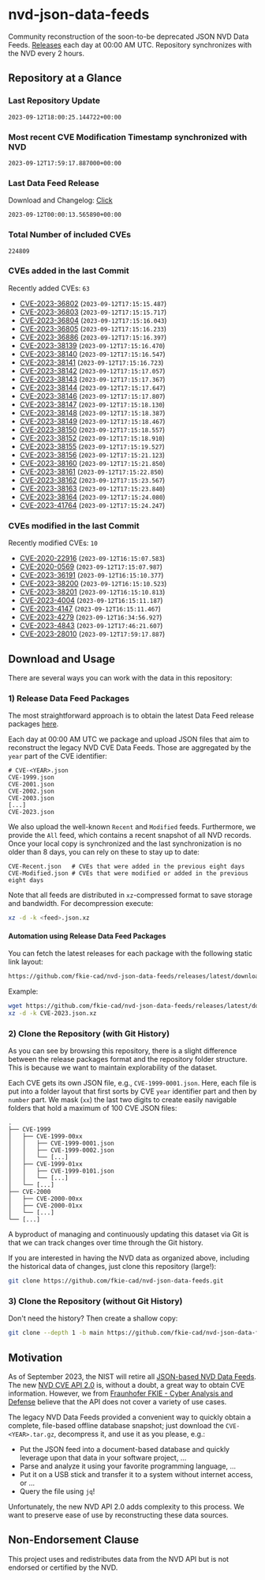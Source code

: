 # nvd-json-data-feeds

Community reconstruction of the soon-to-be deprecated JSON NVD Data Feeds. 
[Releases](https://github.com/fkie-cad/nvd-json-data-feeds/releases/latest) each day at 00:00 AM UTC.
Repository synchronizes with the NVD every 2 hours.

## Repository at a Glance

### Last Repository Update

```plain
2023-09-12T18:00:25.144722+00:00
```

### Most recent CVE Modification Timestamp synchronized with NVD

```plain
2023-09-12T17:59:17.887000+00:00
```

### Last Data Feed Release

Download and Changelog: [Click](https://github.com/fkie-cad/nvd-json-data-feeds/releases/latest)

```plain
2023-09-12T00:00:13.565890+00:00
```

### Total Number of included CVEs

```plain
224809
```

### CVEs added in the last Commit

Recently added CVEs: `63`

* [CVE-2023-36802](CVE-2023/CVE-2023-368xx/CVE-2023-36802.json) (`2023-09-12T17:15:15.487`)
* [CVE-2023-36803](CVE-2023/CVE-2023-368xx/CVE-2023-36803.json) (`2023-09-12T17:15:15.717`)
* [CVE-2023-36804](CVE-2023/CVE-2023-368xx/CVE-2023-36804.json) (`2023-09-12T17:15:16.043`)
* [CVE-2023-36805](CVE-2023/CVE-2023-368xx/CVE-2023-36805.json) (`2023-09-12T17:15:16.233`)
* [CVE-2023-36886](CVE-2023/CVE-2023-368xx/CVE-2023-36886.json) (`2023-09-12T17:15:16.397`)
* [CVE-2023-38139](CVE-2023/CVE-2023-381xx/CVE-2023-38139.json) (`2023-09-12T17:15:16.470`)
* [CVE-2023-38140](CVE-2023/CVE-2023-381xx/CVE-2023-38140.json) (`2023-09-12T17:15:16.547`)
* [CVE-2023-38141](CVE-2023/CVE-2023-381xx/CVE-2023-38141.json) (`2023-09-12T17:15:16.723`)
* [CVE-2023-38142](CVE-2023/CVE-2023-381xx/CVE-2023-38142.json) (`2023-09-12T17:15:17.057`)
* [CVE-2023-38143](CVE-2023/CVE-2023-381xx/CVE-2023-38143.json) (`2023-09-12T17:15:17.367`)
* [CVE-2023-38144](CVE-2023/CVE-2023-381xx/CVE-2023-38144.json) (`2023-09-12T17:15:17.647`)
* [CVE-2023-38146](CVE-2023/CVE-2023-381xx/CVE-2023-38146.json) (`2023-09-12T17:15:17.807`)
* [CVE-2023-38147](CVE-2023/CVE-2023-381xx/CVE-2023-38147.json) (`2023-09-12T17:15:18.130`)
* [CVE-2023-38148](CVE-2023/CVE-2023-381xx/CVE-2023-38148.json) (`2023-09-12T17:15:18.387`)
* [CVE-2023-38149](CVE-2023/CVE-2023-381xx/CVE-2023-38149.json) (`2023-09-12T17:15:18.467`)
* [CVE-2023-38150](CVE-2023/CVE-2023-381xx/CVE-2023-38150.json) (`2023-09-12T17:15:18.557`)
* [CVE-2023-38152](CVE-2023/CVE-2023-381xx/CVE-2023-38152.json) (`2023-09-12T17:15:18.910`)
* [CVE-2023-38155](CVE-2023/CVE-2023-381xx/CVE-2023-38155.json) (`2023-09-12T17:15:19.527`)
* [CVE-2023-38156](CVE-2023/CVE-2023-381xx/CVE-2023-38156.json) (`2023-09-12T17:15:21.123`)
* [CVE-2023-38160](CVE-2023/CVE-2023-381xx/CVE-2023-38160.json) (`2023-09-12T17:15:21.850`)
* [CVE-2023-38161](CVE-2023/CVE-2023-381xx/CVE-2023-38161.json) (`2023-09-12T17:15:22.850`)
* [CVE-2023-38162](CVE-2023/CVE-2023-381xx/CVE-2023-38162.json) (`2023-09-12T17:15:23.567`)
* [CVE-2023-38163](CVE-2023/CVE-2023-381xx/CVE-2023-38163.json) (`2023-09-12T17:15:23.840`)
* [CVE-2023-38164](CVE-2023/CVE-2023-381xx/CVE-2023-38164.json) (`2023-09-12T17:15:24.080`)
* [CVE-2023-41764](CVE-2023/CVE-2023-417xx/CVE-2023-41764.json) (`2023-09-12T17:15:24.247`)


### CVEs modified in the last Commit

Recently modified CVEs: `10`

* [CVE-2020-22916](CVE-2020/CVE-2020-229xx/CVE-2020-22916.json) (`2023-09-12T16:15:07.583`)
* [CVE-2020-0569](CVE-2020/CVE-2020-05xx/CVE-2020-0569.json) (`2023-09-12T17:15:07.987`)
* [CVE-2023-36191](CVE-2023/CVE-2023-361xx/CVE-2023-36191.json) (`2023-09-12T16:15:10.377`)
* [CVE-2023-38200](CVE-2023/CVE-2023-382xx/CVE-2023-38200.json) (`2023-09-12T16:15:10.523`)
* [CVE-2023-38201](CVE-2023/CVE-2023-382xx/CVE-2023-38201.json) (`2023-09-12T16:15:10.813`)
* [CVE-2023-4004](CVE-2023/CVE-2023-40xx/CVE-2023-4004.json) (`2023-09-12T16:15:11.187`)
* [CVE-2023-4147](CVE-2023/CVE-2023-41xx/CVE-2023-4147.json) (`2023-09-12T16:15:11.467`)
* [CVE-2023-4279](CVE-2023/CVE-2023-42xx/CVE-2023-4279.json) (`2023-09-12T16:34:56.927`)
* [CVE-2023-4843](CVE-2023/CVE-2023-48xx/CVE-2023-4843.json) (`2023-09-12T17:46:21.607`)
* [CVE-2023-28010](CVE-2023/CVE-2023-280xx/CVE-2023-28010.json) (`2023-09-12T17:59:17.887`)


## Download and Usage

There are several ways you can work with the data in this repository:

### 1) Release Data Feed Packages

The most straightforward approach is to obtain the latest Data Feed release packages [here](https://github.com/fkie-cad/nvd-json-data-feeds/releases/latest).

Each day at 00:00 AM UTC we package and upload JSON files that aim to reconstruct the legacy NVD CVE Data Feeds.
Those are aggregated by the `year` part of the CVE identifier:

```
# CVE-<YEAR>.json
CVE-1999.json
CVE-2001.json
CVE-2002.json
CVE-2003.json
[...]
CVE-2023.json
```

We also upload the well-known `Recent` and `Modified` feeds.
Furthermore, we provide the `All` feed, which contains a recent snapshot of all NVD records.
Once your local copy is synchronized and the last synchronization is no older than 8 days, you can rely on these to stay up to date:

```plain
CVE-Recent.json   # CVEs that were added in the previous eight days
CVE-Modified.json # CVEs that were modified or added in the previous eight days
```

Note that all feeds are distributed in `xz`-compressed format to save storage and bandwidth.
For decompression execute:

```sh
xz -d -k <feed>.json.xz
```


#### Automation using Release Data Feed Packages

You can fetch the latest releases for each package with the following static link layout:

```sh
https://github.com/fkie-cad/nvd-json-data-feeds/releases/latest/download/CVE-<YEAR>.json.xz
```

Example:

```sh
wget https://github.com/fkie-cad/nvd-json-data-feeds/releases/latest/download/CVE-2023.json.xz
xz -d -k CVE-2023.json.xz
```

### 2) Clone the Repository (with Git History)

As you can see by browsing this repository, there is a slight difference between the release packages format and the repository folder structure.
This is because we want to maintain explorability of the dataset.

Each CVE gets its own JSON file, e.g., `CVE-1999-0001.json`.
Here, each file is put into a folder layout that first sorts by CVE `year` identifier part and then by `number` part.
We mask (`xx`) the last two digits to create easily navigable folders that hold a maximum of 100 CVE JSON files:

```plain
.
├── CVE-1999
│   ├── CVE-1999-00xx
│   │   ├── CVE-1999-0001.json
│   │   ├── CVE-1999-0002.json
│   │   └── [...]
│   ├── CVE-1999-01xx
│   │   ├── CVE-1999-0101.json
│   │   └── [...]
│   └── [...]
├── CVE-2000
│   ├── CVE-2000-00xx
│   ├── CVE-2000-01xx
│   └── [...]
└── [...]
```

A byproduct of managing and continuously updating this dataset via Git is that we can track changes over time through the Git history.

If you are interested in having the NVD data as organized above, including the historical data of changes, just clone this repository (large!):

```sh
git clone https://github.com/fkie-cad/nvd-json-data-feeds.git
```

### 3) Clone the Repository (without Git History)

Don't need the history? Then create a shallow copy:

```sh
git clone --depth 1 -b main https://github.com/fkie-cad/nvd-json-data-feeds.git
```

## Motivation

As of September 2023, the NIST will retire all [JSON-based NVD Data Feeds](https://nvd.nist.gov/vuln/data-feeds#divRetirementBanner-1).
The new [NVD CVE API 2.0](https://nvd.nist.gov/developers/vulnerabilities) is, without a doubt, a great way to obtain CVE information.
However, we from [Fraunhofer FKIE - Cyber Analysis and Defense](https://www.fkie.fraunhofer.de/en/departments/cad.html) believe that the API does not cover a variety of use cases.

The legacy NVD Data Feeds provided a convenient way to quickly obtain a complete, file-based offline database snapshot; just download the `CVE-<YEAR>.tar.gz`, decompress it, and use it as you please, e.g.:

* Put the JSON feed into a document-based database and quickly leverage upon that data in your software project, ...
* Parse and analyze it using your favorite programming language, ...
* Put it on a USB stick and transfer it to a system without internet access, or ...
* Query the file using `jq`!

Unfortunately, the new NVD API 2.0 adds complexity to this process.
We want to preserve ease of use by reconstructing these data sources.

## Non-Endorsement Clause

This project uses and redistributes data from the NVD API but is not endorsed or certified by the NVD.